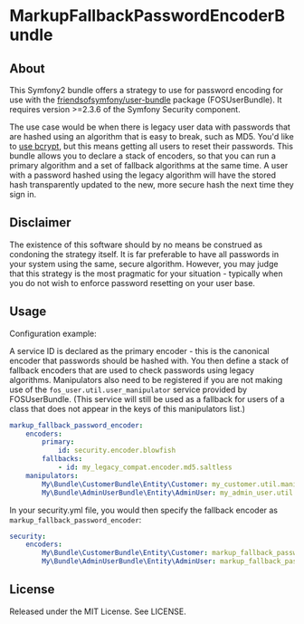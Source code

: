 # MarkupFallbackPasswordEncoderBundle

## About

This Symfony2 bundle offers a strategy to use for password encoding for use with the [friendsofsymfony/user-bundle](https://packagist.org/packages/friendsofsymfony/user-bundle) package (FOSUserBundle).  It requires version >=2.3.6 of the Symfony Security component.

The use case would be when there is legacy user data with passwords that are hashed using an algorithm that is easy to break, such as MD5.  You'd like to [use bcrypt](http://codahale.com/how-to-safely-store-a-password/), but this means getting all users to reset their passwords.  This bundle allows you to declare a stack of encoders, so that you can run a primary algorithm and a set of fallback algorithms at the same time.  A user with a password hashed using the legacy algorithm will have the stored hash transparently updated to the new, more secure hash the next time they sign in.

## Disclaimer

The existence of this software should by no means be construed as condoning the strategy itself.  It is far preferable to have all passwords in your system using the same, secure algorithm.  However, you may judge that this strategy is the most pragmatic for your situation - typically when you do not wish to enforce password resetting on your user base.

## Usage

Configuration example:

A service ID is declared as the primary encoder - this is the canonical encoder that passwords should be hashed with. You then define a stack of fallback encoders that are used to check passwords using legacy algorithms. Manipulators also need to be registered if you are not making use of the `fos_user.util.user_manipulator` service provided by FOSUserBundle. (This service will still be used as a fallback for users of a class that does not appear in the keys of this manipulators list.)

```yml
markup_fallback_password_encoder:
    encoders:
        primary:
            id: security.encoder.blowfish
        fallbacks:
            - id: my_legacy_compat.encoder.md5.saltless
    manipulators:
        My\Bundle\CustomerBundle\Entity\Customer: my_customer.util.manipulator
        My\Bundle\AdminUserBundle\Entity\AdminUser: my_admin_user.util.manipulator
```

In your security.yml file, you would then specify the fallback encoder as `markup_fallback_password_encoder`:

```yml
security:
    encoders:
        My\Bundle\CustomerBundle\Entity\Customer: markup_fallback_password_encoder
        My\Bundle\AdminUserBundle\Entity\AdminUser: markup_fallback_password_encoder
```

## License

Released under the MIT License. See LICENSE.
